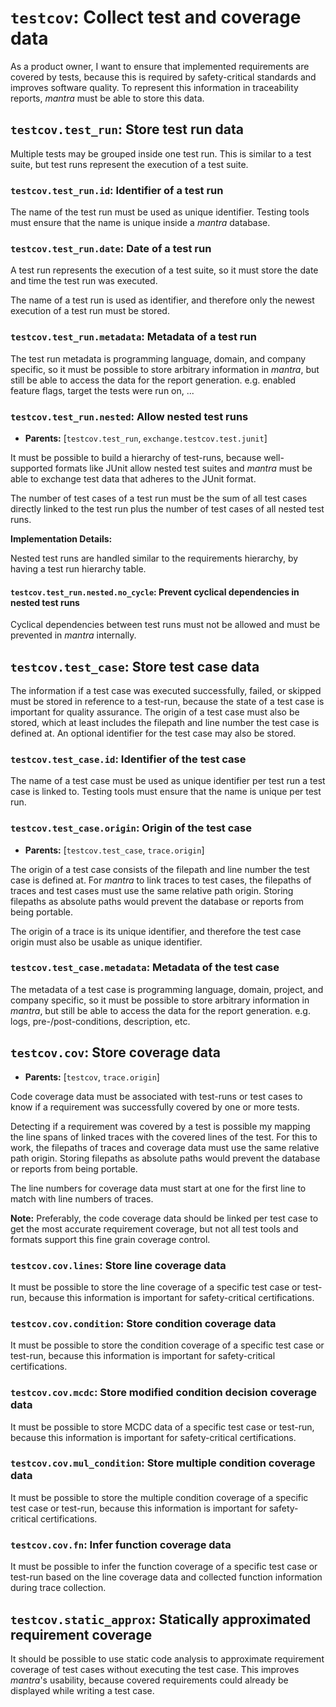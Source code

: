 # `testcov`: Collect test and coverage data

As a product owner, I want to ensure that implemented requirements are covered by tests,
because this is required by safety-critical standards and improves software quality.
To represent this information in traceability reports, *mantra* must be able to store this data.

## `testcov.test_run`: Store test run data

Multiple tests may be grouped inside one test run.
This is similar to a test suite, but test runs represent the execution of a test suite.

### `testcov.test_run.id`: Identifier of a test run

The name of the test run must be used as unique identifier.
Testing tools must ensure that the name is unique inside a *mantra* database.

### `testcov.test_run.date`: Date of a test run

A test run represents the execution of a test suite,
so it must store the date and time the test run was executed.

The name of a test run is used as identifier,
and therefore only the newest execution of a test run must be stored.

### `testcov.test_run.metadata`: Metadata of a test run

The test run metadata is programming language, domain, and company specific,
so it must be possible to store arbitrary information in *mantra*,
but still be able to access the data for the report generation.
e.g. enabled feature flags, target the tests were run on, ...

### `testcov.test_run.nested`: Allow nested test runs

- **Parents:** [`testcov.test_run`, `exchange.testcov.test.junit`]

It must be possible to build a hierarchy of test-runs, because well-supported formats like JUnit
allow nested test suites and *mantra* must be able to exchange test data that adheres to the JUnit format.

The number of test cases of a test run must be the sum of all test cases directly linked to the test run
plus the number of test cases of all nested test runs.

**Implementation Details:**

Nested test runs are handled similar to the requirements hierarchy,
by having a test run hierarchy table.

#### `testcov.test_run.nested.no_cycle`: Prevent cyclical dependencies in nested test runs

Cyclical dependencies between test runs must not be allowed and must be prevented in *mantra* internally.

## `testcov.test_case`: Store test case data

The information if a test case was executed successfully, failed, or skipped must be stored
in reference to a test-run, because the state of a test case is important for quality assurance.
The origin of a test case must also be stored, which at least includes the filepath and line number
the test case is defined at. An optional identifier for the test case may also be stored.

### `testcov.test_case.id`: Identifier of the test case

The name of a test case must be used as unique identifier per test run a test case is linked to.
Testing tools must ensure that the name is unique per test run.

### `testcov.test_case.origin`: Origin of the test case

- **Parents:** [`testcov.test_case`, `trace.origin`]

The origin of a test case consists of the filepath and line number the test case is defined at.
For *mantra* to link traces to test cases, the filepaths of traces and test cases must use the same relative path origin.
Storing filepaths as absolute paths would prevent the database or reports from being portable.

The origin of a trace is its unique identifier, and therefore the test case origin must
also be usable as unique identifier.

### `testcov.test_case.metadata`: Metadata of the test case

The metadata of a test case is programming language, domain, project, and company specific,
so it must be possible to store arbitrary information in *mantra*,
but still be able to access the data for the report generation.
e.g. logs, pre-/post-conditions, description, etc.

## `testcov.cov`: Store coverage data

- **Parents:** [`testcov`, `trace.origin`]

Code coverage data must be associated with test-runs or test cases to know if a
requirement was successfully covered by one or more tests.

Detecting if a requirement was covered by a test is possible my mapping
the line spans of linked traces with the covered lines of the test.
For this to work, the filepaths of traces and coverage data must use the same relative path origin.
Storing filepaths as absolute paths would prevent the database or reports from being portable.

The line numbers for coverage data must start at one for the first line
to match with line numbers of traces.

**Note:** Preferably, the code coverage data should be linked per test case to get the most
accurate requirement coverage, but not all test tools and formats support this fine grain coverage control.

### `testcov.cov.lines`: Store line coverage data

It must be possible to store the line coverage of a specific test case or test-run,
because this information is important for safety-critical certifications.

### `testcov.cov.condition`: Store condition coverage data

It must be possible to store the condition coverage of a specific test case or test-run,
because this information is important for safety-critical certifications.

### `testcov.cov.mcdc`: Store modified condition decision coverage data

It must be possible to store MCDC data of a specific test case or test-run,
because this information is important for safety-critical certifications.

### `testcov.cov.mul_condition`: Store multiple condition coverage data

It must be possible to store the multiple condition coverage of a specific test case
or test-run, because this information is important for safety-critical certifications.

### `testcov.cov.fn`: Infer function coverage data

It must be possible to infer the function coverage of a specific test case or test-run
based on the line coverage data and collected function information during trace collection.

## `testcov.static_approx`: Statically approximated requirement coverage

It should be possible to use static code analysis to approximate requirement coverage of test cases
without executing the test case.
This improves *mantra*'s usability, because covered requirements could already be
displayed while writing a test case.
